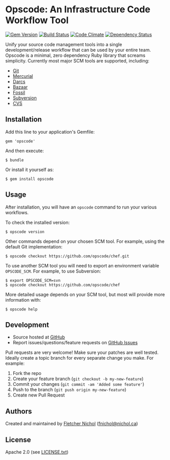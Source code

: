 # Opscode: An Infrastructure Code Workflow Tool

[![Gem Version](https://badge.fury.io/rb/opscode.png)](http://badge.fury.io/rb/opscode)
[![Build Status](https://travis-ci.org/fnichol/opscode.svg?branch=master)](https://travis-ci.org/fnichol/opscode)
[![Code Climate](https://codeclimate.com/github/fnichol/opscode.png)](https://codeclimate.com/github/fnichol/opscode)
[![Dependency Status](https://gemnasium.com/fnichol/opscode.svg)](https://gemnasium.com/fnichol/opscode)

Unify your source code management tools into a single development/release workflow that can be used by your entire team. Opscode is a minimal, zero dependency Ruby library that screams simplicity. Currently most major SCM tools are supported, including:

* [Git](http://git-scm.com/)
* [Mercurial](http://mercurial.selenic.com/)
* [Darcs](http://darcs.net/)
* [Bazaar](http://bazaar.canonical.com/)
* [Fossil](http://www.fossil-scm.org/index.html/doc/tip/www/index.wiki)
* [Subversion](https://issues.apache.org/jira/plugins/servlet/mobile#issue/INFRA-7524)
* [CVS](http://www.nongnu.org/cvs/)

## Installation

Add this line to your application's Gemfile:

    gem 'opscode'

And then execute:

    $ bundle

Or install it yourself as:

    $ gem install opscode

## Usage

After installation, you will have an `opscode` command to run your various workflows.

To check the installed version:

    $ opscode version

Other commands depend on your chosen SCM tool. For example, using the default Git implementation:

    $ opscode checkout https://github.com/opscode/chef.git

To use another SCM tool you will need to export an environment variable `OPSCODE_SCM`. For example, to use Subversion:

    $ export OPSCODE_SCM=svn
    $ opscode checkout https://github.com/opscode/chef

More detailed usage depends on your SCM tool, but most will provide more information with:

    $ opscode help

## Development

* Source hosted at [GitHub][repo]
* Report issues/questions/feature requests on [GitHub Issues][issues]

Pull requests are very welcome! Make sure your patches are well tested.
Ideally create a topic branch for every separate change you make. For
example:

1. Fork the repo
2. Create your feature branch (`git checkout -b my-new-feature`)
3. Commit your changes (`git commit -am 'Added some feature'`)
4. Push to the branch (`git push origin my-new-feature`)
5. Create new Pull Request

## <a name="authors"></a> Authors

Created and maintained by [Fletcher Nichol][fnichol] (<fnichol@nichol.ca>)

## <a name="license"></a> License

Apache 2.0 (see [LICENSE.txt][license])

[license]:      https://github.com/fnichol/opscode/blob/master/LICENSE.txt
[fnichol]:      https://github.com/fnichol
[repo]:         https://github.com/fnichol/opscode
[issues]:       https://github.com/fnichol/opscode/issues
[contributors]: https://github.com/fnichol/opscode/contributors
